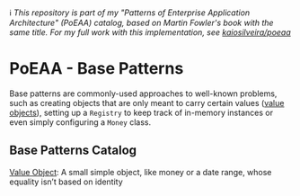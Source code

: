 ℹ️ _This repository is part of my "Patterns of Enterprise Application Architecture" (PoEAA) catalog, based on Martin Fowler's book with the same title. For my full work with this implementation, see [kaiosilveira/poeaa](https://github.com/kaiosilveira/patterns-of-enterprise-application-architecture)_

# PoEAA - Base Patterns

Base patterns are commonly-used approaches to well-known problems, such as creating objects that are only meant to carry certain values ([value objects](https://github.com/kaiosilveira/poeaa-base-patterns)), setting up a `Registry` to keep track of in-memory instances or even simply configuring a `Money` class.

## Base Patterns Catalog

[Value Object](./value-object/): A small simple object, like money or a date range, whose equality isn’t based on identity
